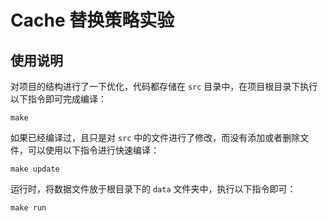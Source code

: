 # Cache 替换策略实验

## 使用说明

对项目的结构进行了一下优化，代码都存储在 `src` 目录中，在项目根目录下执行以下指令即可完成编译：

```
make
```

如果已经编译过，且只是对 `src` 中的文件进行了修改，而没有添加或者删除文件，可以使用以下指令进行快速编译： 

```
make update
```

运行时，将数据文件放于根目录下的 `data` 文件夹中，执行以下指令即可：

```
make run
```
